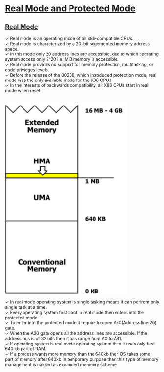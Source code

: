 # [Real Mode and Protected Mode](#real-mode-protected-mode)

## [Real Mode](#real-mode)
 ✓ Real mode is an operating mode of all x86-compatible CPUs.<br>
 ✓ Real mode is characterized by a 20-bit segemented memory address space.<br>
 ✓ In this mode only 20 address lines are accessible, due to which operating system access only 2^20 i.e. MiB memory is accessible.<br>
 ✓ Real mode provides no support for memory protection, multitasking, or code privieges levels.<br>
 ✓ Before the release of the 80286, which introduced protection mode, real mode was the only available mode for the X86 CPUs.<br>
 ✓ In the interests of backwards compatibility, all X86 CPUs start in real mode when reset.
<br>
<br>

<img src="A20-gate-memory.png" alt="Centered Image" width="400">

 ✓ In real mode operating system is single tasking means it can perfrom only single task at a time.<br>
✓ Every operating system first boot in real mode then enters into the protected mode.<br>
✓ To enter into the protected mode it require to open A20(Address line 20) gate.<br>
✓ When the A20 gate opens all the address lines are accessible. If the address bus is of 32 bits then it has range from A0 to A31.<br>
✓ If operating system is real mode operating system then it uses only first 640 kb part of RAM.<br>
✓ If a process wants more memory than the 640kb then OS takes some part of memory after 640kb in temporary purpose then this type of memory management is cakked as exoanded memeory scheme.<br>






